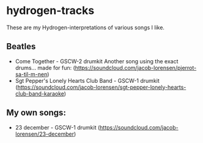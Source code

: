 hydrogen-tracks
===============


These are my Hydrogen-interpretations of various songs I like. 

Beatles
-------------------
* Come Together - GSCW-2 drumkit 
  Another song using the exact drums... made for fun:
  (https://soundcloud.com/jacob-lorensen/pjerrot-sa-til-m-nen)
* Sgt Pepper's Lonely Hearts Club Band - GSCW-1 drumkit 
  (https://soundcloud.com/jacob-lorensen/sgt-pepper-lonely-hearts-club-band-karaoke)

My own songs:
-------------------
* 23 december - GSCW-1 drumkit (https://soundcloud.com/jacob-lorensen/23-december)
